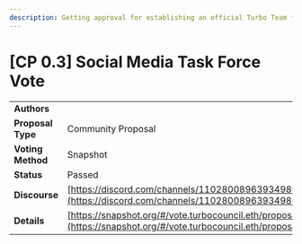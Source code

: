 ```yaml
---
description: Getting approval for establishing an official Turbo Team for Social Media
---
```


# \[CP 0.3] Social Media Task Force Vote

|                   |                                                                                                                                                                                                                                                      |
| ----------------- | ---------------------------------------------------------------------------------------------------------------------------------------------------------------------------------------------------------------------------------------------------- |
| **Authors**       |                                                                                                                                                                                                                                                      |
| **Proposal Type** | Community Proposal                                                                                                                                                                                                                                   |
| **Voting Method** | Snapshot                                                                                                                                                                                                                                             |
| **Status**        | Passed                                                                                                                                                                                                                                               |
| **Discourse**     | [https://discord.com/channels/1102800896393498685/1126961842099597503/1126961842099597503](https://discord.com/channels/1102800896393498685/1126961842099597503/1126961842099597503)                                                                 |
| **Details**       | [https://snapshot.org/#/vote.turbocouncil.eth/proposal/0x579ef3e3f31dbb200d4ec155a3b459fcab52dd6878d575de30eb811aa68383aa](https://snapshot.org/#/vote.turbocouncil.eth/proposal/0x579ef3e3f31dbb200d4ec155a3b459fcab52dd6878d575de30eb811aa68383aa) |
